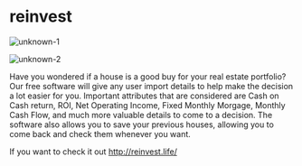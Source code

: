 # reinvest
![unknown-1](https://user-images.githubusercontent.com/64310147/103423729-3a397400-4b76-11eb-96d5-b9b3f86df3e3.png)

![unknown-2](https://user-images.githubusercontent.com/64310147/103423764-67862200-4b76-11eb-84cd-81a8823c678f.png)

Have you wondered if a house is a good buy for your real estate portfolio? Our free software will give any user import details to help make the decision a lot easier for you. Important attributes that are considered are Cash on Cash return, ROI, Net Operating Income, Fixed Monthly Morgage, Monthly Cash Flow, and much more valuable details to come to a decision. The software also allows you to save your previous houses, allowing you to come back and check them whenever you want. 

If you want to check it out http://reinvest.life/
